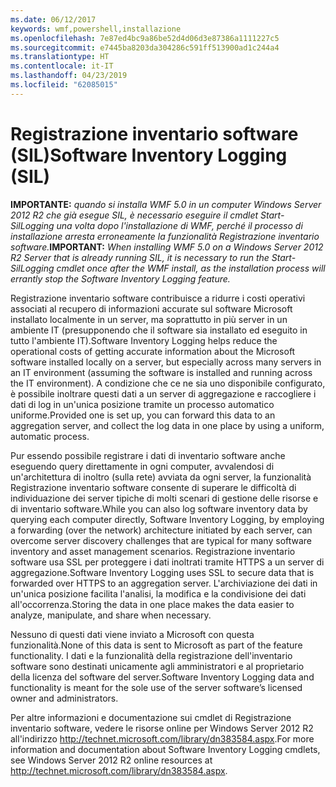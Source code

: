 ```yaml
---
ms.date: 06/12/2017
keywords: wmf,powershell,installazione
ms.openlocfilehash: 7e87ed4bc9a86be52d4d06d3e87386a1111227c5
ms.sourcegitcommit: e7445ba8203da304286c591ff513900ad1c244a4
ms.translationtype: HT
ms.contentlocale: it-IT
ms.lasthandoff: 04/23/2019
ms.locfileid: "62085015"
---
```

# <a name="software-inventory-logging-sil"></a><span data-ttu-id="01afd-102">Registrazione inventario software (SIL)</span><span class="sxs-lookup"><span data-stu-id="01afd-102">Software Inventory Logging (SIL)</span></span>

<span data-ttu-id="01afd-103">**IMPORTANTE:** *quando si installa WMF 5.0 in un computer Windows Server 2012 R2 che già esegue SIL, è necessario eseguire il cmdlet Start-SilLogging una volta dopo l'installazione di WMF, perché il processo di installazione arresta erroneamente la funzionalità Registrazione inventario software.*</span><span class="sxs-lookup"><span data-stu-id="01afd-103">**IMPORTANT:** *When installing WMF 5.0 on a Windows Server 2012 R2 Server that is already running SIL, it is necessary to run the Start-SilLogging cmdlet once after the WMF install, as the installation process will errantly stop the Software Inventory Logging feature.*</span></span>

<span data-ttu-id="01afd-104">Registrazione inventario software contribuisce a ridurre i costi operativi associati al recupero di informazioni accurate sul software Microsoft installato localmente in un server, ma soprattutto in più server in un ambiente IT (presupponendo che il software sia installato ed eseguito in tutto l'ambiente IT).</span><span class="sxs-lookup"><span data-stu-id="01afd-104">Software Inventory Logging helps reduce the operational costs of getting accurate information about the Microsoft software installed locally on a server, but especially across many servers in an IT environment (assuming the software is installed and running across the IT environment).</span></span> <span data-ttu-id="01afd-105">A condizione che ce ne sia uno disponibile configurato, è possibile inoltrare questi dati a un server di aggregazione e raccogliere i dati di log in un'unica posizione tramite un processo automatico uniforme.</span><span class="sxs-lookup"><span data-stu-id="01afd-105">Provided one is set up, you can forward this data to an aggregation server, and collect the log data in one place by using a uniform, automatic process.</span></span>

<span data-ttu-id="01afd-106">Pur essendo possibile registrare i dati di inventario software anche eseguendo query direttamente in ogni computer, avvalendosi di un'architettura di inoltro (sulla rete) avviata da ogni server, la funzionalità Registrazione inventario software consente di superare le difficoltà di individuazione dei server tipiche di molti scenari di gestione delle risorse e di inventario software.</span><span class="sxs-lookup"><span data-stu-id="01afd-106">While you can also log software inventory data by querying each computer directly, Software Inventory Logging, by employing a forwarding (over the network) architecture initiated by each server, can overcome server discovery challenges that are typical for many software inventory and asset management scenarios.</span></span> <span data-ttu-id="01afd-107">Registrazione inventario software usa SSL per proteggere i dati inoltrati tramite HTTPS a un server di aggregazione.</span><span class="sxs-lookup"><span data-stu-id="01afd-107">Software Inventory Logging uses SSL to secure data that is forwarded over HTTPS to an aggregation server.</span></span> <span data-ttu-id="01afd-108">L'archiviazione dei dati in un'unica posizione facilita l'analisi, la modifica e la condivisione dei dati all'occorrenza.</span><span class="sxs-lookup"><span data-stu-id="01afd-108">Storing the data in one place makes the data easier to analyze, manipulate, and share when necessary.</span></span>

<span data-ttu-id="01afd-109">Nessuno di questi dati viene inviato a Microsoft con questa funzionalità.</span><span class="sxs-lookup"><span data-stu-id="01afd-109">None of this data is sent to Microsoft as part of the feature functionality.</span></span> <span data-ttu-id="01afd-110">I dati e la funzionalità della registrazione dell'inventario software sono destinati unicamente agli amministratori e al proprietario della licenza del software del server.</span><span class="sxs-lookup"><span data-stu-id="01afd-110">Software Inventory Logging data and functionality is meant for the sole use of the server software’s licensed owner and administrators.</span></span>

<span data-ttu-id="01afd-111">Per altre informazioni e documentazione sui cmdlet di Registrazione inventario software, vedere le risorse online per Windows Server 2012 R2 all'indirizzo <http://technet.microsoft.com/library/dn383584.aspx>.</span><span class="sxs-lookup"><span data-stu-id="01afd-111">For more information and documentation about Software Inventory Logging cmdlets, see Windows Server 2012 R2 online resources at <http://technet.microsoft.com/library/dn383584.aspx>.</span></span>
